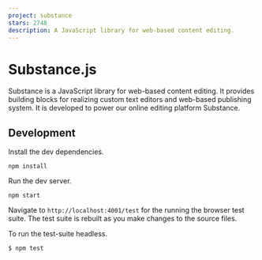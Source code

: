 ```yaml
---
project: substance
stars: 2748
description: A JavaScript library for web-based content editing.
---
```


Substance.js
============

Substance is a JavaScript library for web-based content editing. It provides building blocks for realizing custom text editors and web-based publishing system. It is developed to power our online editing platform Substance.

Development
-----------

Install the dev dependencies.

```
npm install
```

Run the dev server.

```
npm start
```

Navigate to `http://localhost:4001/test` for the running the browser test suite. The test suite is rebuilt as you make changes to the source files.

To run the test-suite headless.

```
$ npm test
```
